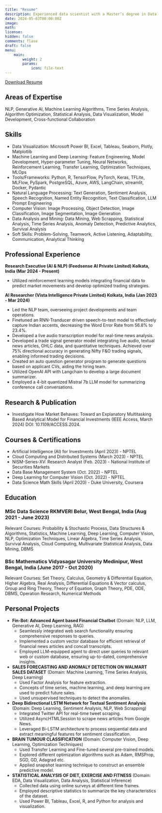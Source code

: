 ```yaml
---
title: "Resume"
description: Experienced data scientist with a Master’s degree in Data Science and over a year of practical experience. Specializes in NLP, Generative AI, and Stock Forecasting. Proficient in designing and developing innovative solutions using Artificial Intelligence, implementing ML models, and establishing collaborative frameworks with cross-functional teams to deliver impactful, data-driven insights. Skilled in fine-tuning and automating processes, analyzing outcomes, and effectively communicating findings to drive business impact.
date: 2024-05-03T00:00:00Z
image: 
math: 
license: 
hidden: false
comments: flase
draft: false
menu:
    main:
        weight: 2
        params: 
            icon: file-text
---
```


[Download Resume](https://drive.google.com/uc?export=download&id=1WJgZM5sqf_O31Bb1UVXjpGy4l6zjOPso)


## Areas of Expertise

NLP, Generative AI, Machine Learning Algorithms, Time Series Analysis, Algorithm Optimization, Statistical Analysis, Data Visualization, Model Development, Cross-functional Collaboration

## Skills

- Data Visualization: Microsoft Power BI, Excel, Tableau, Seaborn, Plotly, Matplotlib
- Machine Learning and Deep Learning: Feature Engineering, Model Development, Hyper-parameter Tuning, Neural Networks, Reinforcement Learning, Transfer Learning, Optimization Techniques, MLOps
- Tools/Frameworks: Python, R, TensorFlow, PyTorch, Keras, TFLite, MLFlow, PySpark, PostgreSQL, Azure, AWS, LangChain, streamlit, Docker, Pydantic
- Natural Language Processing: Text Generation, Sentiment Analysis, Speech Recognition, Named Entity Recognition, Text Classification, LLM Prompt Engineering
- Computer Vision: Image Processing, Object Detection, Image Classification, Image Segmentation, Image Generation
- Data Analysis and Mining: Data Mining, Web Scrapping, Statistical Analysis, Time Series Analysis, Anomaly Detection, Predictive Analytics, Survival Analysis
- Soft Skills: Problem-Solving, Teamwork, Active Listening, Adaptability, Communication, Analytical Thinking

## Professional Experience

**Research Executive (AI & NLP) (Feedsense AI Private Limited) Kolkata, India (Mar 2024 - Present)**

- Utilized reinforcement learning models integrating financial data to predict market movements and develop optimized trading strategies.

**AI Researcher (Vista Intelligence Private Limited) Kolkata, India (Jan 2023 - Mar 2024)**

- Led the NLP team, overseeing project developments and team operations.
- Finetuned an RNN-Tranducer driven speech-to-text model to effectively capture Indian accents, decreasing the Word Error Rate from 56.8% to 23.4%.
- Developed a live audio transcription model for real-time news analysis.
- Developed a trade signal generator model integrating live audio, textual news articles, OHLC data, and quantitative techniques. Achieved over 75% directional accuracy in generating Nifty F&O trading signals, enabling informed trading decisions.
- Created an auto question generator program to generate questions based on applicant CVs, aiding the hiring team.
- Utilized OpenAI API with Langchain to develop a large document summarizer.
- Employed a 4-bit quantized Mistral 7b LLM model for summarizing conference call conversations.

## Research & Publication

- Investigate How Market Behaves: Toward an Explanatory Multitasking Based Analytical Model for Financial Investments (IEEE Access, March 2024) DOI: 10.1109/ACCESS.2024.

## Courses & Certifications

- Artificial Intelligence (AI) for Investments (April 2023) - NPTEL
- Cloud Computing and Distributed Systems (March 2023) - NPTEL
- NISM-Series-XV: Research Analyst (Feb. 2023) - National Institute of Securities Markets
- Data Base Management System (Oct. 2022) - NPTEL
- Deep Learning for Computer Vision (Oct. 2022) - NPTEL
- Data Science Math Skills (April 2020) - Duke University, Coursera

## Education

### MSc Data Science RKMVERI Belur, West Bengal, India (Aug 2021 - June 2023)

Relevant Courses: Probability & Stochastic Process, Data Structures & Algorithms, Statistics, Machine Learning, Deep Learning, Computer Vision, NLP, Optimization Techniques, Linear Algebra, Time Series Analysis, Survival Analysis, Cloud Computing, Multivariate Statistical Analysis, Data Mining, DBMS

### BSc Mathematics Vidyasagar University Medinipur, West Bengal, India (June 2017 - Oct 2020)

Relevant Courses: Set Theory, Calculus, Geometry & Differential Equation, Higher Algebra, Real Analysis, Differential Equations & Vector calculus, Group and Ring Theory, Theory of Equation, Graph Theory, PDE, ODE, DBMS, Operation Research, Numerical Methods

## Personal Projects

- **Fin-Bot: Advanced Agent based Financial Chatbot**
  (Domain: NLP, LLM, Generative AI, Deep Learning, RAG)
  - Seamlessly integrated web search functionality ensuring comprehensive responses to queries.
  - Implemented a custom vector database for efficient retrieval of financial news articles and concall transcripts.
  - Employed LLM-equipped agent to direct user queries to relevant web or custom database, ensuring up-to-dated, comprehensive insights.
- **SALES FORECASTING AND ANOMALY DETECTION ON WALMART SALES DATASET**
  (Domain: Machine Learning, Time Series Analysis, Deep Learning)
  - Used Factor Analysis for feature extraction.
  - Concepts of time series, machine learning, and deep learning are used to predict future sales.
  - Used unsupervised techniques to detect the anomalies.
- **Deep Bidirectional LSTM Network for Textual Sentiment Analysis**
  (Domain: Deep Learning, Sentiment Analysis, NLP, Web Scrapping)
  - Integrated Twitter API for real-time tweet scraping.
  - Utilized AsyncHTMLSession to scrape news articles from Google News.
  - Leveraged Bi-LSTM architecture to process sequential data and extract meaningful features for sentiment classification.
- **BRAIN TUMOUR CLASSIFICATION**
  (Domain: Computer Vision, Deep Learning, Optimization Techniques)
  - Used Transfer Learning and Fine-tuned several pre-trained models.
  - Explored different optimization algorithms such as Adam, RMSProp, SGD, GD, Adagrad etc.
  - Applied snapshot learning technique to construct an ensemble predictive model.
- **STATISTICAL ANALYSIS OF DIET, EXERCISE AND FITNESS**
  (Domain: EDA, Data Visualization, Data Analysis, Statistical Inference)
  - Collected data using online surveys at different time frames.
  - Employed descriptive statistics to summarize the key characteristics of the dataset.
  - Used Power BI, Tableau, Excel, R, and Python for analysis and visualization.
